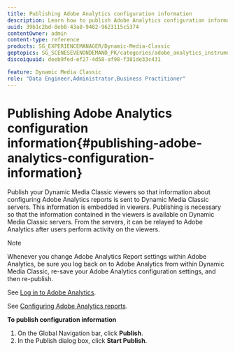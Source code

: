 ```yaml
---
title: Publishing Adobe Analytics configuration information
description: Learn how to publish Adobe Analytics configuration information.
uuid: 39b1c2bd-8eb8-43a8-9482-9623115c5374
contentOwner: admin
content-type: reference
products: SG_EXPERIENCEMANAGER/Dynamic-Media-Classic
geptopics: SG_SCENESEVENONDEMAND_PK/categories/adobe_analytics_instrumentation_kit
discoiquuid: deeb9fed-ef27-4d58-af98-f381de33c431

feature: Dynamic Media Classic
role: "Data Engineer,Administrator,Business Practitioner"
---
```


# Publishing Adobe Analytics configuration information{#publishing-adobe-analytics-configuration-information}

Publish your Dynamic Media Classic viewers so that information about configuring Adobe Analytics reports is sent to Dynamic Media Classic servers. This information is embedded in viewers. Publishing is necessary so that the information contained in the viewers is available on Dynamic Media Classic servers. From the servers, it can be relayed to Adobe Analytics after users perform activity on the viewers.

>[!NOTE]
>
>Whenever you change Adobe Analytics Report settings within Adobe Analytics, be sure you log back on to Adobe Analytics from within Dynamic Media Classic, re-save your Adobe Analytics configuration settings, and then re-publish.

See [Log in to Adobe Analytics](log-analytics.md#log_in_to_adobe_analytics).

See [Configuring Adobe Analytics reports](configuring-analytics-reports.md#configuring_adobe_analytics_reports).

**To publish configuration information**

1. On the Global Navigation bar, click **Publish**.
1. In the Publish dialog box, click **Start Publish**.

